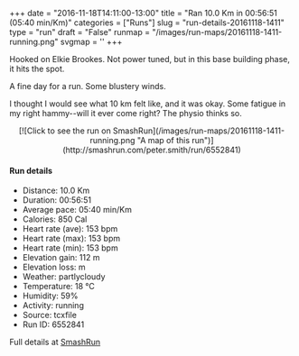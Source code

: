 +++
date = "2016-11-18T14:11:00-13:00"
title = "Ran 10.0 Km in 00:56:51 (05:40 min/Km)"
categories = ["Runs"]
slug = "run-details-20161118-1411"
type = "run"
draft = "False"
runmap = "/images/run-maps/20161118-1411-running.png"
svgmap = '<polyline points="96 64, 99 60, 100 55, 93 54, 82 57, 76 62, 66 71, 65 71, 50 76, 45 73, 45 70, 44 68, 40 65, 34 65, 27 68, 17 64, 12 56, 0 45, 5 42, 14 40, 17 38, 28 34, 28 33, 30 32, 37 27, 51 25, 60 30, 60 32, 64 45, 67 51, 81 59">'
+++

Hooked on Elkie Brookes. Not power tuned, but in this base building phase, it hits the spot. 

A fine day for a run. Some blustery winds. 

I thought I would see what 10 km felt like, and it was okay. Some fatigue in my right hammy--will it ever come right? The physio thinks so. 

<!--more-->

<center>
[![Click to see the run on SmashRun](/images/run-maps/20161118-1411-running.png "A map of this run")](http://smashrun.com/peter.smith/run/6552841)
</center>

#### Run details

* Distance: 10.0 Km
* Duration: 00:56:51
* Average pace: 05:40 min/Km
* Calories: 850 Cal
* Heart rate (ave): 153 bpm
* Heart rate (max): 153 bpm
* Heart rate (min): 153 bpm
* Elevation gain: 112 m
* Elevation loss:  m
* Weather: partlycloudy
* Temperature: 18 &deg;C
* Humidity: 59%
* Activity: running
* Source: tcxfile
* Run ID: 6552841

Full details at [SmashRun](http://smashrun.com/peter.smith/run/6552841)